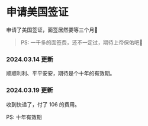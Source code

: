 # 申请美国签证

申请了美国签证，面签居然要等三个月🤣

<ImgView title="美国签证" url="https://6.z.wiki/autoupload/20231217/JHg4.948X1516-image.png" />

<ImgView title="美国签证" url="https://1.z.wiki/autoupload/20231217/LE1M.1234X1926-image.png" />

<ImgView title="美国签证" url="https://0.z.wiki/autoupload/20231217/8gJJ.154X544-image.png" />

> PS: 一千多的面签费，还不一定过，期待上帝保佑吧🙏


### 2024.03.14 更新

<ImgView title="申请美国签证" url="https://6.z.wiki/autoupload/20240314/7D8o.IMG_1645.HEIC.jpg" />

顺顺利利、平平安安，期待是个十年的有效期。


### 2024.03.19 更新

收到快递了，付了 106 的费用。

<ImgView title="申请美国签证" url="https://4.z.wiki/autoupload/20240319/e8m6.IMG_1660.HEIC.jpg" />

<ImgView title="申请美国签证" url="https://6.z.wiki/autoupload/20240319/BtRI.2110X1582-IMG_1661.jpg" />

PS: 十年有效期 
<ImgView title="申请美国签证" url="https://z.wiki/autoupload/20240319/yLvG.188X200-image.png" />

